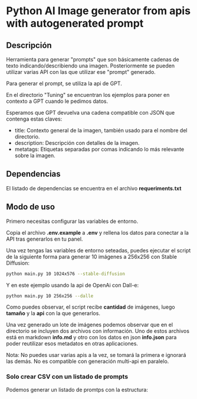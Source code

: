 # Python AI Image generator from apis with autogenerated prompt

## Descripción

Herramienta para generar "prompts" que son básicamente cadenas de texto indicando/describiendo
una imagen.
Posteriormente se pueden utilizar varias API con las que utilizar ese "prompt" generado.

Para generar el prompt, se utiliza la api de GPT.

En el directorio "Tuning" se encuentran los ejemplos para poner en contexto a GPT cuando le pedimos datos.

Esperamos que GPT devuelva una cadena compatible con JSON que contenga estas claves:

- title: Contexto general de la imagen, también usado para el nombre del directorio.
- description: Descripción con detalles de la imagen.
- metatags: Etiquetas separadas por comas indicando lo más relevante sobre la imagen.


## Dependencias

El listado de dependencias se encuentra en el archivo **requeriments.txt**

## Modo de uso

Primero necesitas configurar las variables de entorno.

Copia el archivo **.env.example** a **.env** y rellena los datos para conectar a la API tras generarlos en tu panel.

Una vez tengas las variables de entorno seteadas, puedes ejecutar el script de la siguiente forma para generar 10 imágenes a 256x256 con Stable Diffusion:

```bash
python main.py 10 1024x576 --stable-diffusion

```

Y en este ejemplo usando la api de OpenAi con Dall-e:

```bash
python main.py 10 256x256 --dalle
```

Como puedes observar, el script recibe **cantidad** de imágenes, luego **tamaño** y la **api** con la que generarlos.

Una vez generado un lote de imágenes podemos observar que en el directorio se incluyen dos archivos con información.
Uno de estos archivos está en markdown **info.md** y otro con los datos en json **info.json** para poder reutilizar esos metadatos en otras aplicaciones.

Nota: No puedes usar varias apis a la vez, se tomará la primera e ignorará las demás. No es compatible con generación multi-api en paralelo.

### Solo crear CSV con un listado de prompts

Podemos generar un listado de promtps con la estructura:

<title><description><metatags><prompt>

Al script principal, le pasaremos el argumento **--only-prompts** y esto deshabilitará automáticamente generar imágenes. Es decir, solo vamos a generar un listado de prompts en el directorio **output** con el nombre **batch_prompts.csv**

Necesitamos pasar obligatoriamente una cantidad de prompts a generar como en el siguiente ejemplo para 10 prompts

```bash
python3 main.py 10 --only-prompts
```

Veremos tras ejecutar que hay un nuevo archivo dentro de "output" con los datos en csv.

Si ejecutamos varias veces el comando, los datos se van añadiendo al archivo sin borrar los anteriores. Se agregan al listado existente.

## Directorios

- Data: Almacena parámetros para sugerir tema, elementos y entorno sobre la imagen que pediremos a chatgpt describirnos.
- Models: Contiene los Modelos para conectar a las api y selector de roles.
- output: Aquí se almacena la salida, al generar imágenes quedarán aquí agrupadas en un directorio. También se guarda el csv cuando generamos un listado de prompts solamente.
- tuning: Archivos JSONL con distintas respuestas json (una por línea) para poner en contexto a GPT cuando le pidamos datos. En estos archivos exponemos respuestas tal y como nos gustaría que lo haga GPT desde la API.

## Tareas pendientes -> TODO

- [] Añadir tipos de renders en los proveedores de datos para los roles (pixar, octane, unity...)
- [] Dividir proveedores de datos para distinguir sobre todo en fotografías el realismo (quitar 2d, 3d, renders...), animales y personas (prevenir deformaciones, sobre todo de cara). Es decir: Crear varios provider de fotografos para personas/animales/paisajes/general
- [] Implementar entorno virtual para python
- [] Implementar personalización de modelos para cada data provider en los roles usando variables de entorno. La idea es poder modificar este parámetro sin editar archivos con seguimientos en git tal como se hace actualmente. En este momento para cambiar un modelo enviado a la api txt2img hay que editar su archivo dentro del directorio "Data" y cambiar el valor de "model" en el proveedor.
